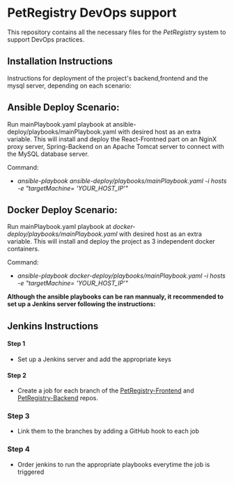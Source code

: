 # PetRegistry DevOps support

This repository contains all the necessary files for the _PetRegistry_ system to support DevOps practices.

## Installation Instructions

Instructions for deployment of the project's backend,frontend and the mysql server, depending on each scenario:


## Ansible Deploy Scenario:

Run mainPlaybook.yaml playbook at ansible-deploy/playbooks/mainPlaybook.yaml with desired host as an extra variable. This will install and deploy the React-Frontned part on an NginX proxy server, Spring-Backend on an Apache Tomcat server to connect with the MySQL database server.

Command:
- _ansible-playbook ansible-deploy/playbooks/mainPlaybook.yaml -i hosts -e "targetMachine= 'YOUR_HOST_IP'"_


## Docker Deploy Scenario:

Run mainPlaybook.yaml playbook at _docker-deploy/playbooks/mainPlaybook.yaml_ with desired host as an extra variable. This will install and deploy the project as 3 independent docker containers.

Command:
- _ansible-playbook docker-deploy/playbooks/mainPlaybook.yaml -i hosts -e "targetMachine= 'YOUR_HOST_IP'"_


**Although the ansible playbooks can be ran mannualy, it recommended to set up a Jenkins server following the instructions:**

## Jenkins Instructions

#### Step 1
- Set up a Jenkins server and add the appropriate keys

#### Step 2
- Create a job for each branch of the [PetRegistry-Frontend](https://github.com/nKtistakis/PetRegistry-Frontend) and [PetRegistry-Backend](https://github.com/nKtistakis/PetRegistry-Backend) repos.

### Step 3
- Link them to the branches by adding a GitHub hook to each job

### Step 4
- Order jenkins to run the appropriate playbooks everytime the job is triggered
